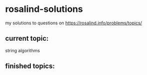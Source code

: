 # rosalind-solutions
my solutions to questions on https://rosalind.info/problems/topics/
<br>
## current topic: 
string algorithms
<br>
## finished topics:
